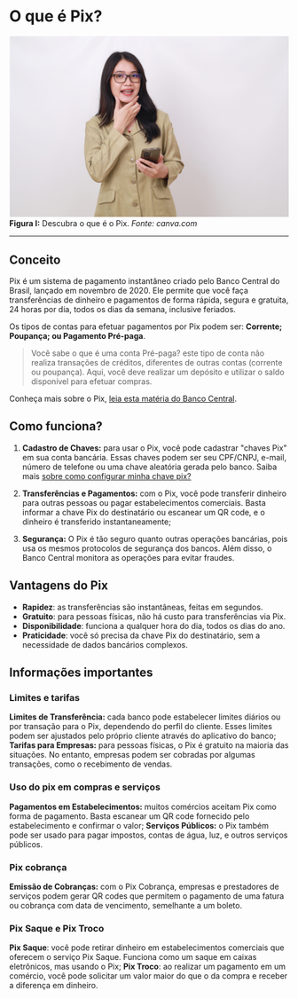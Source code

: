 # O que é Pix?

![o-que-e-pix](../img/ima-o-que-e-pix.png)
**Figura I:** Descubra o que é o Pix. _Fonte: canva.com_


-----

##  Conceito

Pix é um sistema de pagamento instantâneo criado pelo Banco Central do Brasil, lançado em novembro de 2020. Ele permite que você faça transferências de dinheiro e pagamentos de forma rápida, segura e gratuita, 24 horas por dia, todos os dias da semana, inclusive feriados.

Os tipos de contas para efetuar pagamentos por Pix podem ser: **Corrente; Poupança; ou Pagamento Pré-paga**.

> Você sabe o que é uma conta Pré-paga? este tipo de conta não realiza transações de créditos, diferentes de outras contas (corrente ou poupança). Aqui, você deve realizar um depósito e utilizar o saldo disponível para efetuar compras.


Conheça mais sobre o Pix, [leia esta matéria do Banco Central](https://www.bcb.gov.br/estabilidadefinanceira/pix).


## Como funciona?

1. **Cadastro de Chaves:** para usar o Pix, você pode cadastrar "chaves Pix" em sua conta bancária. Essas chaves podem ser seu CPF/CNPJ, e-mail, número de telefone ou uma chave aleatória gerada pelo banco. Saiba mais [sobre como configurar minha chave pix?](/text/2-como-configurar-sua-chave.md)

2. **Transferências e Pagamentos:** com o Pix, você pode transferir dinheiro para outras pessoas ou pagar estabelecimentos comerciais. Basta informar a chave Pix do destinatário ou escanear um QR code, e o dinheiro é transferido instantaneamente;

3. **Segurança:** O Pix é tão seguro quanto outras operações bancárias, pois usa os mesmos protocolos de segurança dos bancos. Além disso, o Banco Central monitora as operações para evitar fraudes.

## Vantagens do Pix

- **Rapidez**: as transferências são instantâneas, feitas em segundos.
- **Gratuito**: para pessoas físicas, não há custo para transferências via Pix.
- **Disponibilidade**: funciona a qualquer hora do dia, todos os dias do ano.
- **Praticidade**: você só precisa da chave Pix do destinatário, sem a necessidade de dados bancários complexos.


## Informações importantes

### Limites e tarifas

**Limites de Transferência:** cada banco pode estabelecer limites diários ou por transação para o Pix, dependendo do perfil do cliente. Esses limites podem ser ajustados pelo próprio cliente através do aplicativo do banco;
**Tarifas para Empresas:** para pessoas físicas, o Pix é gratuito na maioria das situações. No entanto, empresas podem ser cobradas por algumas transações, como o recebimento de vendas.


### Uso do pix em compras e serviços

**Pagamentos em Estabelecimentos:** muitos comércios aceitam Pix como forma de pagamento. Basta escanear um QR code fornecido pelo estabelecimento e confirmar o valor;
**Serviços Públicos:** o Pix também pode ser usado para pagar impostos, contas de água, luz, e outros serviços públicos.

### Pix cobrança

**Emissão de Cobranças:** com o Pix Cobrança, empresas e prestadores de serviços podem gerar QR codes que permitem o pagamento de uma fatura ou cobrança com data de vencimento, semelhante a um boleto.

### Pix Saque e Pix Troco

**Pix Saque**: você pode retirar dinheiro em estabelecimentos comerciais que oferecem o serviço Pix Saque. Funciona como um saque em caixas eletrônicos, mas usando o Pix;
**Pix Troco**: ao realizar um pagamento em um comércio, você pode solicitar um valor maior do que o da compra e receber a diferença em dinheiro.